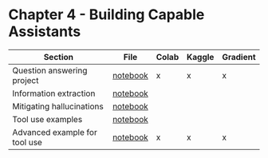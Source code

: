 # Chapter 4 - Building Capable Assistants


| Section	| File | Colab	 | Kaggle	| Gradient |
|-----------|--------|--------|-----------|----------|
| Question answering project |  [notebook](chapter4/question_answering)   |  x      | x | x |
| Information extraction |  [notebook](chapter4/information_extraction.ipynb)   |        | | |
| Mitigating hallucinations | [notebook](chapter4/mitigating_hallucinations.ipynb)  |        | | |
| Tool use examples | [notebook](chapter4/tool_use.ipynb)     |        | | |
| Advanced example for tool use | [notebook](chapter4/tools.py)     |   x     |  x |  x |

